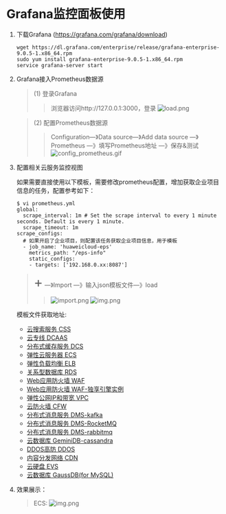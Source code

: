 # Grafana监控面板使用
1. 下载Grafana (https://grafana.com/grafana/download)
   ```
   wget https://dl.grafana.com/enterprise/release/grafana-enterprise-9.0.5-1.x86_64.rpm
   sudo yum install grafana-enterprise-9.0.5-1.x86_64.rpm
   service grafana-server start
   ```
2. Grafana接入Prometheus数据源
   >(1) 登录Grafana
   >> 浏览器访问http://127.0.0.1:3000，登录
   >> ![load.png](pic/login.jpg)
   
   >(2) 配置Prometheus数据源
   >> Configuration—》Data source—》Add data source —》Prometheus —》填写Prometheus地址 —》保存&测试
   >> ![config_prometheus.gif](pic/config_prometheus.gif)
3. 配置相关云服务监控视图

   如果需要直接使用以下模板，需要修改prometheus配置，增加获取企业项目信息的任务，配置参考如下：
   ```
   $ vi prometheus.yml
   global:
     scrape_interval: 1m # Set the scrape interval to every 1 minute seconds. Default is every 1 minute.
     scrape_timeout: 1m
   scrape_configs:
     # 如果开启了企业项目，则配置该任务获取企业项目信息，用于模板
     - job_name: 'huaweicloud-eps'
       metrics_path: "/eps-info"
       static_configs:
       - targets: ['192.168.0.xx:8087']
   ```
   ><font size=6>+</font> —》Import —》输入json模板文件—》load
   >> ![import.png](pic/import.jpg)
   >> ![img.png](pic/load.jpg)
   
   模板文件获取地址: 
   + [云搜索服务 CSS](templates/css(es)_dashboard_template.json)
   + [云专线 DCAAS](templates/dcaas_dashboard_template.json)
   + [分布式缓存服务 DCS](templates/dcs_dashboard_template.json)
   + [弹性云服务器 ECS](templates/ecs_dashboard_template.json)
   + [弹性负载均衡 ELB](templates/elb_dashboard_template.json)
   + [关系型数据库 RDS](templates/rds_dashboard_template.json)
   + [Web应用防火墙 WAF](templates/waf_dashboard_template.json)
   + [Web应用防火墙 WAF-独享引擎实例](templates/waf_premium_instance_dashboard_template.json)
   + [弹性公网IP和带宽 VPC](templates/vpc_dashboard_template.json)
   + [云防火墙 CFW](templates/cfw_dashboard_template.json)
   + [分布式消息服务 DMS-kafka](templates/dms(Kafka)_dashboard_template.json)
   + [分布式消息服务 DMS-RocketMQ](templates/dms_RocketMQ_dashboard_template.json)
   + [分布式消息服务 DMS-rabbitmq](templates/dms_rabbitmq-dashboard_template.json)
   + [云数据库 GeminiDB-cassandra](templates/nosql_cassandra_dashboard_template.json)
   + [DDOS高防 DDOS](templates/ddos_dashboard_template.json)
   + [内容分发网络 CDN](templates/cdn_dashboard_template.json)
   + [云硬盘 EVS](templates/evs_dashboard_template.json)
   + [云数据库 GaussDB(for MySQL)](templates/gaussdb(mysql)_dashboard_template.json)
4. 效果展示：
   >ECS:
   > ![img.png](pic/ecs.jpg)
   